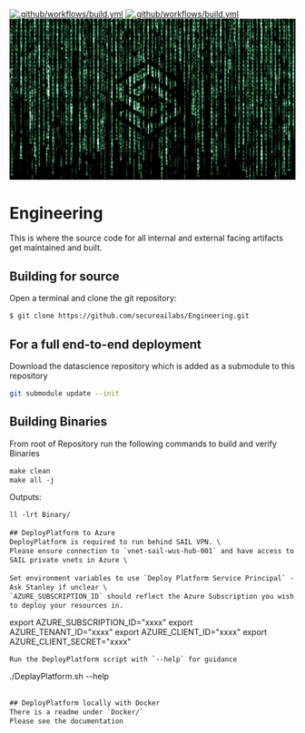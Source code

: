 [![.github/workflows/build.yml](https://github.com/secureailabs/Engineering/actions/workflows/build.yml/badge.svg)](https://github.com/secureailabs/Engineering/actions/workflows/build.yml)
[![.github/workflows/build.yml](https://github.com/secureailabs/Engineering/actions/workflows/build-c-cpp.yml/badge.svg)](https://github.com/secureailabs/Engineering/actions/workflows/build-c-cpp.yml)
![alt text](https://github.com/secureailabs/Engineering/blob/main/Logo.jpg?raw=true)


# Engineering
This is where the source code for all internal and external facing artifacts get maintained and built.

## Building for source

Open a terminal and clone the git repository:
```sh
$ git clone https://github.com/secureailabs/Engineering.git
```

## For a full end-to-end deployment
Download the datascience repository which is added as a submodule to this repository
```sh
git submodule update --init
```

## Building Binaries
From root of Repository run the following commands to build and verify Binaries

```
make clean
make all -j
```
Outputs:
```
ll -lrt Binary/

## DeployPlatform to Azure
DeployPlatform is required to run behind SAIL VPN. \
Please ensure connection to `vnet-sail-wus-hub-001` and have access to SAIL private vnets in Azure \

Set environment variables to use `Deploy Platform Service Principal` - Ask Stanley if unclear \
`AZURE_SUBSCRIPTION_ID` should reflect the Azure Subscription you wish to deploy your resources in.
```
export AZURE_SUBSCRIPTION_ID="xxxx"
export AZURE_TENANT_ID="xxxx"
export AZURE_CLIENT_ID="xxxx"
export AZURE_CLIENT_SECRET="xxxx"
```
Run the DeployPlatform script with `--help` for guidance
```
./DeplayPlatform.sh --help
```

## DeployPlatform locally with Docker
There is a readme under `Docker/`
Please see the documentation
